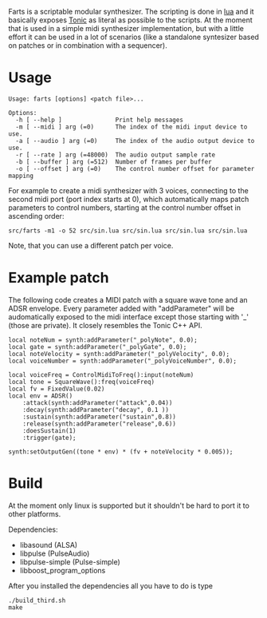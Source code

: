 Farts is a scriptable modular synthesizer. The scripting is done in [lua](https://www.lua.org) and it basically exposes [Tonic](https://github.com/TonicAudio/Tonic) as literal as possible to the scripts. At the moment that is used in a simple midi synthesizer implementation, but with a little effort it can be used in a lot of scenarios (like a standalone syntesizer based on patches or in combination with a sequencer).

# Usage

    Usage: farts [options] <patch file>...

    Options:
      -h [ --help ]               Print help messages
      -m [ --midi ] arg (=0)      The index of the midi input device to use.
      -a [ --audio ] arg (=0)     The index of the audio output device to use.
      -r [ --rate ] arg (=48000)  The audio output sample rate
      -b [ --buffer ] arg (=512)  Number of frames per buffer
      -o [ --offset ] arg (=0)    The control number offset for parameter mapping

For example to create a midi synthesizer with 3 voices, connecting to the second midi port (port index starts at 0), which automatically maps patch parameters to control numbers, starting at the control number offset in ascending order:

    src/farts -m1 -o 52 src/sin.lua src/sin.lua src/sin.lua src/sin.lua

Note, that you can use a different patch per voice.

# Example patch

The following code creates a MIDI patch with a square wave tone and an ADSR envelope. Every parameter added with "addParameter" will be audomatically exposed to the midi interface except those starting with '_' (those are private). It  closely resembles the Tonic C++ API.

    local noteNum = synth:addParameter("_polyNote", 0.0);
    local gate = synth:addParameter("_polyGate", 0.0);
    local noteVelocity = synth:addParameter("_polyVelocity", 0.0);
    local voiceNumber = synth:addParameter("_polyVoiceNumber", 0.0);
    
    local voiceFreq = ControlMidiToFreq():input(noteNum)
    local tone = SquareWave():freq(voiceFreq)
    local fv = FixedValue(0.02)
    local env = ADSR()
        :attack(synth:addParameter("attack",0.04))
        :decay(synth:addParameter("decay", 0.1 ))
        :sustain(synth:addParameter("sustain",0.8))
        :release(synth:addParameter("release",0.6))
        :doesSustain(1)
        :trigger(gate);

    synth:setOutputGen((tone * env) * (fv + noteVelocity * 0.005));

# Build

At the moment only linux is supported but it shouldn't be hard to port it to other platforms.

Dependencies:
- libasound (ALSA)
- libpulse (PulseAudio) 
- libpulse-simple (Pulse-simple)
- libboost_program_options

After you installed the dependencies all you have to do is type

    ./build_third.sh
    make

